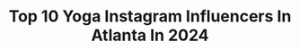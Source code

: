 ---
title: Top 10 Yoga Instagram Influencers In Atlanta In 2024
description: >-
  Find top yoga Instagram influencers in Atlanta in 2024. Most popular hashtags: #atlanta #fitness #atl #selflove.
platform: Instagram
hits: 44
text_top: Analyze the most popular Instagram profiles on inBeat.
text_bottom: Our platform has 44 Instagram influencers like this in Atlanta, United States for you to contact.
profiles:
  - username: "fleurdelisspeaks"
    fullname: >-
      Faith Broussard Cade 📍Atlanta
    bio: >-
      A small town Louisiana girl, inspiring YOU to take care. 💌 Daily affirmations 🎤 TedX, CNN, Yahoo ✨ Counselor • Speaker
    location: "United States"
    followers: 310535
    engagement: 259
    commentsToLikes: 0.013603
    id: ck0w1kuh0jujv0i19wqcu1ebf
    verified: false
    hashtags: "#survivor, #atlantawellness, #parenting, #selfcare"
  - username: "hannahughes_"
    fullname: >-
      Hannah Hughes
    bio: >-
      Atlanta Marketing Web3 inquiries: hannahhughes64@gmail.com 💌
    location: "United States"
    followers: 9629
    engagement: 662
    commentsToLikes: 0.043287
    id: cknh8ub6ysw6u0j23lk6yj006
    verified: false
    hashtags: "#brrrr, #nexttime, #kehatl, #arlettemagazing"
  - username: "joethyself"
    fullname: >-
      Joe with the Flow☯️
    bio: >-
      All is one. All is love🕉 he/him #Vegan Cap☀️ Aqua🌙 Leo↑ Music Monopoly 🎶 Host of @thearlyshow As seen on Netflix R+F 💿 Stream "F.L.O.W.E.R." NOW!
    location: "United States"
    followers: 5836
    engagement: 326
    commentsToLikes: 0.227407
    id: ck6tqouv8stoj0j713bz4u013
    verified: false
    hashtags: "#flow, #atlanta, #peace, #consciousmusic"
  - username: "kfitbarbie"
    fullname: >-
      Atlanta Fitness Trainer-Kenea
    bio: >-
      Competition Prep/Trainer IFBB WELLNESS PRO @prepzmeals @phenophysiques @glamified4beauties 📍Atlanta
    location: "United States"
    followers: 20965
    engagement: 159
    commentsToLikes: 0.077355
    id: cknsou3yk80gp0j237o386zpq
    verified: false
    hashtags: "#explore, #fitchicks, #tampapro, #phenobeauty"
  - username: "leapoffaith_yoga"
    fullname: >-
      Kim
    bio: >-
      ~ Yoga teacher RYT200, Forever student ~ Mom, Explorer, Nature lover ~ Taking the Leap of Faith
    location: "United States"
    followers: 55240
    engagement: 53
    commentsToLikes: 0.470459
    id: ckmw1itdd8jih0j23dzeeycce
    verified: false
    hashtags: "#flaneusesummerfun, #environmentallyconscious, #summershortsvibes3, #yogifeet"
  - username: "ezratheprofessional"
    fullname: >-
      Ezra "PROFESSIONAL" Ferguson
    bio: >-
      📍Atlanta, Ga Published barber/stylist, photographer, mua, body artist, retoucher. Creme of nature, paper magazine.
    location: "United States"
    followers: 36594
    engagement: 119
    commentsToLikes: 0.035782
    id: ck5c1kamsvcns0i118ntt4euj
    verified: false
    hashtags: "#beautiful, #fitness, #naturallight, #muse"
  - username: "moneyblowsme"
    fullname: >-
      GOLDI3
    bio: >-
      Labor and Delivery Doula Yoga Instructor Animal Rights activist Serial Entrepreneur & So much more ♍🕉️☯️
    location: "United States"
    followers: 5656
    engagement: 423
    commentsToLikes: 0.043031
    id: ck6uaqsyi53jd0j7112to48j5
    verified: false
    hashtags: "#instagram, #26, #bestoftheday, #girl"
  - username: "callmesomto"
    fullname: >-
      Somto Gburugburu Bilal Obi
    bio: >-
      Jump rope | Yoga | Food | Juiceman Helping you live your best life 💪🏾 ✉️ DM for help with jump rope fitness #Obisomto @producejunctionng @obisomto
    location: "United States"
    followers: 20207
    engagement: 134
    commentsToLikes: 0.082616
    id: ck55kajveyvc80i1164r2bu5r
    verified: false
    hashtags: "#fitness, #oyajump, #skipping, #jumpropefitness"
  - username: "eatplantsprosper"
    fullname: >-
      Whitney | Plant Based Nutritionist
    bio: >-
      Certified Holistic Nutritionist & Plant Based Chef Yoga Instructor & Health Coach Whitney@eatplantsprosper.com Meal plans, recipes, health coaching⬇️
    location: "United States"
    followers: 24440
    engagement: 79
    commentsToLikes: 0.073263
    id: ckaoqs3eek48s0i78r6akv5qb
    verified: false
    hashtags: "#naturalmedicine, #holisticnutrition, #foodismedicine, #naturalfood"
  - username: "fionajoiofficial"
    fullname: >-
      Fiona Joi
    bio: >-
      🇧🇷🇮🇳🇧🇩🇺🇸 I DO INTERVIEWS ! Model, Actress,Dancer, Yoga Instructor, and Wellness Coach SPREAD KINDNESS ♥️ TALENT IG : @fionatheactress
    location: "United States"
    followers: 111552
    engagement: 52
    commentsToLikes: 0.087835
    id: ck8sxebkkh35g0j78q5os0xj6
    verified: false
    hashtags: "#lamodels, #scmodels, #lamodel, #artphotography"
---